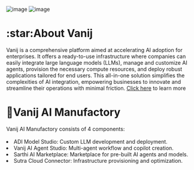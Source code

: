![image](https://github.com/user-attachments/assets/494414a0-0675-48d8-9791-76599927efe9)
![image](https://github.com/user-attachments/assets/5299f8a4-ed66-4a98-8595-69b929c3a867)

<h1>:star:About Vanij</h1>
Vanij is a comprehensive platform aimed at accelerating AI adoption for enterprises. It offers a ready-to-use infrastructure where companies can easily integrate large language models (LLMs), manage and customize AI agents, provision the necessary compute resources, and deploy robust applications tailored for end users. This all-in-one solution simplifies the complexities of AI integration, empowering businesses to innovate and streamline their operations with minimal friction. <a href="https://www.youtube.com/watch?v=Zv43lxmq5D8&t">Click here</a> to learn more
<h1>👼Vanij AI Manufactory</h1>
Vanij AI Manufactory consists of 4 components:
</br>
</br>
<li>ADI Model Studio: Custom LLM development and deployment.</li>
<li>Vanij AI Agent Studio: Multi-agent workflow and copilot creation.</li>
<li>Sarthi AI Marketplace: Marketplace for pre-built AI agents and models.</li>
<li>Sutra Cloud Connector: Infrastructure provisioning and optimization.</li>

